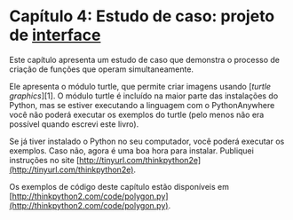 # Capítulo 4: Estudo de caso: projeto de [interface](11-glossario.md#interface)

Este capítulo apresenta um estudo de caso que demonstra o processo de criação de funções que operam simultaneamente.

Ele apresenta o módulo turtle, que permite criar imagens usando [_turtle graphics_][1]. O módulo turtle é incluído na maior parte das instalações do Python, mas se estiver executando a linguagem com o PythonAnywhere você não poderá executar os exemplos do turtle (pelo menos não era possível quando escrevi este livro).

Se já tiver instalado o Python no seu computador, você poderá executar os exemplos. Caso não, agora é uma boa hora para instalar. Publiquei instruções no site [http://tinyurl.com/thinkpython2e](http://tinyurl.com/thinkpython2e).

Os exemplos de código deste capítulo estão disponíveis em [http://thinkpython2.com/code/polygon.py](http://thinkpython2.com/code/polygon.py).
